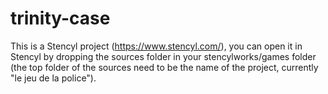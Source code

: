 # trinity-case
This is a Stencyl project (https://www.stencyl.com/), you can open it in Stencyl by dropping the sources folder in your stencylworks/games folder (the top folder of the sources need to be the name of the project, currently "le jeu de la police").
